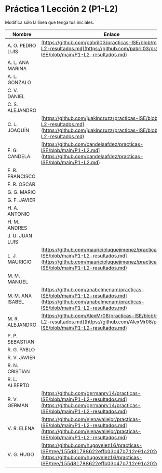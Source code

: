 # Práctica 1 Lección 2 (P1-L2)

Modifica sólo la línea que tenga tus iniciales.

| Nombre       | Enlace                                                                   |
| --------------- | ---------------------------------------------------------- |
| A. O. PEDRO LUIS | [https://github.com/pabril03/practicas-ISE/blob/main/P1-L2-resultados.md](https://github.com/pabril03/practicas-ISE/blob/main/P1-L2-resultados.md)                                                           |
| A. L. ANA MARINA | <!--enlace-->                                                           |
| A. L. GONZALO | <!--enlace-->                                                           |
| C. V. DANIEL | <!--enlace-->                                                           |
| C. S. ALEJANDRO | <!--enlace-->                                                           |
| C. L. JOAQUÍN | [https://github.com/juakincruzz/practicas-ISE/blob/main/P1-L2-resultados.md] (https://github.com/juakincruzz/practicas-ISE/blob/main/P1-L2-resultados.md) |
| F. G. CANDELA | [https://github.com/candelaafdez/practicas-ISE/blob/main/P1-L2.md] (https://github.com/candelaafdez/practicas-ISE/blob/main/P1-L2.md) |
| F. R. FRANCISCO | <!--enlace-->                                                           |
| F. R. OSCAR | <!--enlace-->                                                           |
| G. G. MARIO | <!--enlace-->                                                           |
| G. F. JAVIER | <!--enlace-->                                                           |
| H. A. ANTONIO | <!--enlace-->                                                           |
| H. M. ANDRES | <!--enlace-->                                                           |
| J. U. JUAN LUIS | <!--enlace-->                                                           |
| L. J. MAURICIO | [https://github.com/mauricioluquejimenez/practicas-ISE/blob/main/P1-L2-resultados.md](https://github.com/mauricioluquejimenez/practicas-ISE/blob/main/P1-L2-resultados.md) |
| M. M. MANUEL | <!--enlace-->                                                           |
| M. M. ANA ISABEL | [https://github.com/anabelmenam/practicas-ISE/blob/main/P1-L2-resultados.md](https://github.com/anabelmenam/practicas-ISE/blob/main/P1-L2-resultados.md)                                                           |
| M. R. ALEJANDRO | [https://github.com/AlexMr08/practicas-ISE/blob/main/P1-L2-resultados.md](https://github.com/AlexMr08/practicas-ISE/blob/main/P1-L2-resultados.md)                                                           |
| P. P. SEBASTIAN | <!--enlace-->                                                           |
| R. G. PABLO | <!--enlace-->                                                           |
| R. V. JAVIER | <!--enlace-->                                                           |
| R. N. CRISTIAN | <!--enlace-->                                                           |
| R. L. ALBERTO | <!--enlace-->                                                           |
| R. V. GERMAN |[https://github.com/germanrv14/practicas-ISE/blob/main/P1-L2-resultados.md](https://github.com/germanrv14/practicas-ISE/blob/main/P1-L2-resultados.md) |
| V. R. ELENA | [https://github.com/elenavallejor/practicas-ISE/blob/main/P1-L2-resultados.md](https://github.com/elenavallejor/practicas-ISE/blob/main/P1-L2-resultados.md) |
| V. G. HUGO | [https://github.com/hugovelez16/practicas-ISE/tree/155d81788622effb03c47b712e91c202c929b9d5](https://github.com/hugovelez16/practicas-ISE/tree/155d81788622effb03c47b712e91c202c929b9d5) |
